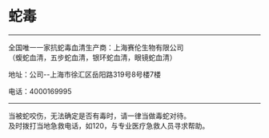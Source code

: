 # 蛇毒

---

全国唯一一家抗蛇毒血清生产商：上海赛伦生物有限公司  
（蝮蛇血清，五步蛇血清，银环蛇血清，眼镜蛇血清）

地址：公司--上海市徐汇区岳阳路319号8号楼7楼

电话：4000169995

---

当被蛇咬伤，无法确定是否有毒时，请一律当做毒蛇对待。  
及时拨打当地急救电话，如120，与专业医疗急救人员寻求帮助。



